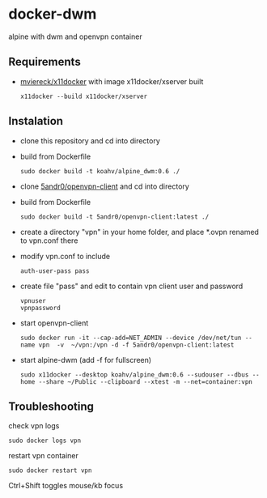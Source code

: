 # docker-dwm

alpine with dwm and openvpn container

## Requirements

* [mviereck/x11docker](https://github.com/mviereck/x11docker) with image x11docker/xserver built
   
   `x11docker --build x11docker/xserver`

## Instalation

* clone this repository and cd into directory
* build from Dockerfile

    `sudo docker build -t koahv/alpine_dwm:0.6 ./`

* clone [5andr0/openvpn-client](https://github.com/5andr0/openvpn-client) and cd into directory
* build from Dockerfile
    
    `sudo docker build -t 5andr0/openvpn-client:latest ./`

* create a directory "vpn" in your home folder, and place *.ovpn renamed to vpn.conf there

* modify vpn.conf to include
    
    `auth-user-pass pass`

* create file "pass" and edit to contain vpn client user and password

    ```
    vpnuser
    vpnpassword
    ```

* start openvpn-client
    
    `sudo docker run -it --cap-add=NET_ADMIN --device /dev/net/tun --name vpn  -v  ~/vpn:/vpn -d -f 5andr0/openvpn-client:latest`

* start alpine-dwm (add -f for fullscreen)
    
    `sudo x11docker --desktop koahv/alpine_dwm:0.6 --sudouser --dbus --home --share ~/Public --clipboard --xtest -m --net=container:vpn`

## Troubleshooting

check vpn logs

`sudo docker logs vpn`

restart vpn container

`sudo docker restart vpn`



Ctrl+Shift toggles mouse/kb focus
